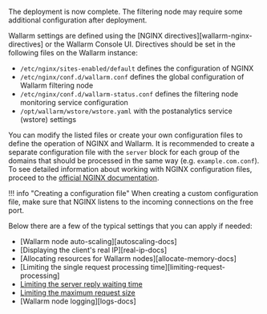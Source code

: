 The deployment is now complete. The filtering node may require some additional configuration after deployment.

Wallarm settings are defined using the [NGINX directives][wallarm-nginx-directives] or the Wallarm Console UI. Directives should be set in the following files on the Wallarm instance:

* `/etc/nginx/sites-enabled/default` defines the configuration of NGINX
* `/etc/nginx/conf.d/wallarm.conf` defines the global configuration of Wallarm filtering node
* `/etc/nginx/conf.d/wallarm-status.conf` defines the filtering node monitoring service configuration
* `/opt/wallarm/wstore/wstore.yaml` with the postanalytics service (wstore) settings

You can modify the listed files or create your own configuration files to define the operation of NGINX and Wallarm. It is recommended to create a separate configuration file with the `server` block for each group of the domains that should be processed in the same way (e.g. `example.com.conf`). To see detailed information about working with NGINX configuration files, proceed to the [official NGINX documentation](https://nginx.org/en/docs/beginners_guide.html).

!!! info "Creating a configuration file"
    When creating a custom configuration file, make sure that NGINX listens to the incoming connections on the free port.

Below there are a few of the typical settings that you can apply if needed:

* [Wallarm node auto-scaling][autoscaling-docs]
* [Displaying the client's real IP][real-ip-docs]
* [Allocating resources for Wallarm nodes][allocate-memory-docs]
* [Limiting the single request processing time][limiting-request-processing]
* [Limiting the server reply waiting time](https://nginx.org/en/docs/http/ngx_http_proxy_module.html#proxy_read_timeout)
* [Limiting the maximum request size](https://nginx.org/en/docs/http/ngx_http_core_module.html#client_max_body_size)
* [Wallarm node logging][logs-docs]

